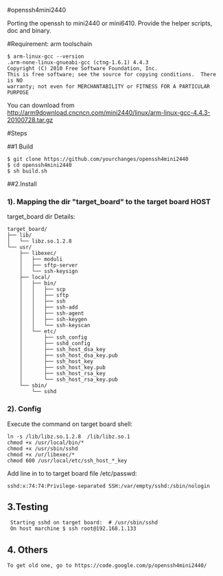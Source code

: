 #openssh4mini2440

Porting the openssh to mini2440 or mini6410. Provide the helper scripts, doc and binary.

#Requirement: arm toolschain

	$ arm-linux-gcc --version
	.arm-none-linux-gnueabi-gcc (ctng-1.6.1) 4.4.3
	Copyright (C) 2010 Free Software Foundation, Inc.
	This is free software; see the source for copying conditions.  There is NO
	warranty; not even for MERCHANTABILITY or FITNESS FOR A PARTICULAR PURPOSE
	
You can download from http://arm9download.cncncn.com/mini2440/linux/arm-linux-gcc-4.4.3-20100728.tar.gz

#Steps

##1 Build

	$ git clone https://github.com/yourchanges/openssh4mini2440
	$ cd openssh4mini2440
	$ sh build.sh


##2.Install

### 1). Mapping the dir "target_board" to the target board HOST

target_board dir Details:

	target_board/
	├── lib/
	│   └── libz.so.1.2.8
	└── usr/
		├── libexec/
		│   ├── moduli
		│   ├── sftp-server
		│   └── ssh-keysign
		├── local/
		│   ├── bin/
		│   │   ├── scp
		│   │   ├── sftp
		│   │   ├── ssh
		│   │   ├── ssh-add
		│   │   ├── ssh-agent
		│   │   ├── ssh-keygen
		│   │   └── ssh-keyscan
		│   └── etc/
		│       ├── ssh_config
		│       ├── sshd_config
		│       ├── ssh_host_dsa_key
		│       ├── ssh_host_dsa_key.pub
		│       ├── ssh_host_key
		│       ├── ssh_host_key.pub
		│       ├── ssh_host_rsa_key
		│       └── ssh_host_rsa_key.pub
		└── sbin/
			└── sshd

	

### 2). Config

Execute the command on target board shell:

	ln -s /lib/libz.so.1.2.8  /lib/libz.so.1
	chmod +x /usr/local/bin/*
	chmod +x /usr/sbin/sshd
	chmod +x /ur/libexec/*
	chmod 600 /usr/local/etc/ssh_host_*_key
	

Add line in to to target board file /etc/passwd:

	sshd:x:74:74:Privilege-separated SSH:/var/empty/sshd:/sbin/nologin 


## 3.Testing

     Starting sshd on target board:  # /usr/sbin/sshd
     On host marchine $ ssh root@192.168.1.133

## 4. Others

	To get old one, go to https://code.google.com/p/openssh4mini2440/
